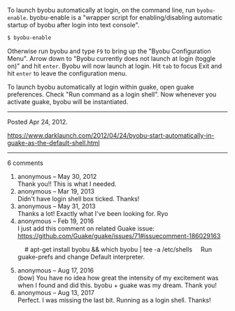 To launch byobu automatically at login, on the command line, run `byobu-enable`. byobu-enable is a "wrapper script for enabling/disabling automatic startup of byobu after login into text console".

```bash
$ byobu-enable
```

Otherwise run byobu and type `F9` to bring up the "Byobu Configuration Menu". Arrow down to "Byobu currently does not launch at login (toggle on)" and hit `enter`. Byobu will now launch at login. Hit `tab` to focus Exit and hit `enter` to leave the configuration menu.

To launch byobu automatically at login within guake, open guake preferences. Check "Run command as a login shell". Now whenever you activate guake, byobu will be instantiated.

---

Posted Apr 24, 2012.

https://www.darklaunch.com/2012/04/24/byobu-start-automatically-in-guake-as-the-default-shell.html

---

6 comments

<ol>
    <li>
        <div>
            anonymous &ndash; May 30, 2012
            <div>
Thank you!! This is what I needed.
            </div>
        </div>
    </li>
    <li>
        <div>
            anonymous &ndash; Mar 19, 2013
            <div>
Didn't have login shell box ticked. Thanks!
            </div>
        </div>
    </li>
    <li>
        <div>
            anonymous &ndash; May 31, 2013
            <div>
Thanks a lot!
Exactly what I've been looking for.
Ryo
            </div>
        </div>
    </li>
    <li>
        <div>
            anonymous &ndash; Feb 19, 2016
            <div>
I just add this comment on related Guake issue: <a href="https://github.com/Guake/guake/issues/71#issuecomment-186029163">https://github.com/Guake/guake/issues/71#issuecomment-186029163</a>

&nbsp;&nbsp;&nbsp;&nbsp;# apt-get install byobu &amp;&amp; which byobu | tee -a /etc/shells
&nbsp;&nbsp;&nbsp;&nbsp;Run guake-prefs and change Default interpreter.
            </div>
        </div>
    </li>
    <li>
        <div>
            anonymous &ndash; Aug 17, 2016
            <div>
(bow) You have no idea how great the intensity of my excitement was when I found and did this. byobu + guake was my dream. Thank you!
            </div>
        </div>
    </li>
    <li>
        <div>
            anonymous &ndash; Aug 13, 2017
            <div>
Perfect. I was missing the last bit. Running as a login shell. Thanks!
            </div>
        </div>
    </li>
</ol>
